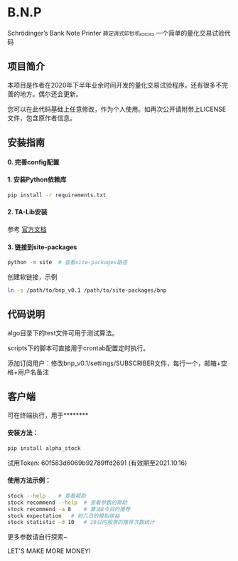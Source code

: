 # B.N.P
Schrödinger’s Bank Note Printer
`薛定谔式印钞机💴💴💴` 一个简单的量化交易试验代码


## 项目简介
本项目是作者在2020年下半年业余时间开发的量化交易试验程序。还有很多不完善的地方。偶尔还会更新。

您可以在此代码基础上任意修改，作为个人使用。如再次公开请附带上LICENSE文件，包含原作者信息。


## 安装指南
#### 0. 完善config配置

#### 1. 安装Python依赖库
```bash
pip install -r requirements.txt
```

#### 2. TA-Lib安装
参考 [官方文档](https://mrjbq7.github.io/ta-lib/install.html)

#### 3. 链接到site-packages
```bash
python -m site  # 查看site-packages路径
```

创建软链接，示例
```bash
ln -s /path/to/bnp_v0.1 /path/to/site-packages/bnp
```


## 代码说明
algo目录下的test文件可用于测试算法。

scripts下的脚本可直接用于crontab配置定时执行。

添加订阅用户：修改bnp_v0.1/settings/SUBSCRIBER文件，每行一个，邮箱+空格+用户名备注


## 客户端
可在终端执行，用于********

#### 安装方法：
```bash
pip install alpha_stock
```
试用Token: 60f583d6069b92789ffd2691  (有效期至2021.10.16)

#### 使用方法示例：
```bash
stock --help    # 查看帮助
stock recommend --help  # 查看参数的帮助
stock recommend -a 8    # 算法8今日的推荐
stock expectation   # 前几日的模拟收益
stock statistic -d 10   # 10日内股票的推荐次数统计
```
更多参数请自行探索~


LET'S MAKE MORE MONEY!
